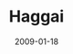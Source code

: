 ---
layout: message
category: message
series: "Lost Books"
title: "Haggai"
date: 2009-01-18
audio-description: "Brian Tome discusses the power of intentionality as seen in the book of Haggai."
audio: "http://s3.amazonaws.com/crossroadsaudiomessages/LostBooks2.mp3"
audio-title: "Lost Books&#58; Haggai"
audio-duration: "25:12"
program-description: ""
program: "http://www.crossroads.net/players/media/hq/0117_18Program.pdf"
program-title: "Lost Books&#58; Haggai (Program)"
notes-description: " "
notes: "http://www.crossroads.net/players/media/hq/SN_01_17-18_08.pdf "
notes-title: "Lost Books&#58; Haggai (Study Notes)"
video-description: "If we want spiritual greatness, we must pay the price by being intentional. In this talk, Brian Tome highlights the theme of intentionality found in the Old Testament book of Haggai."
video-title: "Lost Books&#58; Haggai"
video: "https://s3.amazonaws.com/crossroadsvideomessages/LostBooks2.mp4"
video-poster: "https://www.crossroads.net/uploadedfiles/LostBooks2-still.jpg"
---